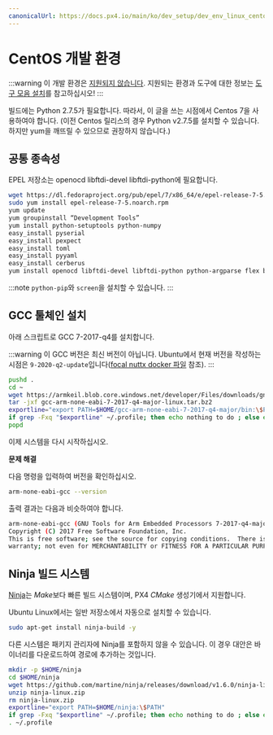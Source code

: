 ```yaml
---
canonicalUrl: https://docs.px4.io/main/ko/dev_setup/dev_env_linux_centos
---
```


# CentOS 개발 환경

:::warning
이 개발 환경은 [지원되지 않습니다](../advanced/dev_env_unsupported.md). 지원되는 환경과 도구에 대한 정보는 [도구 모음 설치](../dev_setup/dev_env.md)를 참고하십시오!
:::

빌드에는 Python 2.7.5가 필요합니다. 따라서, 이 글을 쓰는 시점에서 Centos 7을 사용하여야 합니다. (이전 Centos 릴리스의 경우 Python v2.7.5를 설치할 수 있습니다. 하지만 yum을 깨뜨릴 수 있으므로 권장하지 않습니다.)

## 공통 종속성

EPEL 저장소는 openocd libftdi-devel libftdi-python에 필요합니다.

```sh
wget https://dl.fedoraproject.org/pub/epel/7/x86_64/e/epel-release-7-5.noarch.rpm
sudo yum install epel-release-7-5.noarch.rpm
yum update
yum groupinstall “Development Tools”
yum install python-setuptools python-numpy
easy_install pyserial
easy_install pexpect
easy_install toml
easy_install pyyaml
easy_install cerberus
yum install openocd libftdi-devel libftdi-python python-argparse flex bison-devel ncurses-devel ncurses-libs autoconf texinfo libtool zlib-devel cmake vim-common
```

:::note
`python-pip`와 `screen`을 설치할 수 있습니다.
:::

## GCC 툴체인 설치
<!-- GCC toolchain documentation used for all Linux platforms to build NuttX -->

아래 스크립트로 GCC 7-2017-q4를 설치합니다.

:::warning
이 GCC 버전은 최신 버전이 아닙니다. Ubuntu에서 현재 버전을 작성하는 시점은 `9-2020-q2-update`입니다([focal nuttx docker 파일](https://github.com/PX4/PX4-containers/blob/master/docker/Dockerfile_nuttx-focal#L28) 참조).
:::

```sh
pushd .
cd ~
wget https://armkeil.blob.core.windows.net/developer/Files/downloads/gnu-rm/7-2017q4/gcc-arm-none-eabi-7-2017-q4-major-linux.tar.bz2
tar -jxf gcc-arm-none-eabi-7-2017-q4-major-linux.tar.bz2
exportline="export PATH=$HOME/gcc-arm-none-eabi-7-2017-q4-major/bin:\$PATH"
if grep -Fxq "$exportline" ~/.profile; then echo nothing to do ; else echo $exportline >> ~/.profile; fi
popd
```

이제 시스템을 다시 시작하십시오.


**문제 해결**

다음 명령을 입력하여 버전을 확인하십시오.

```sh
arm-none-eabi-gcc --version
```

출력 결과는 다음과 비슷하여야 합니다.

```sh
arm-none-eabi-gcc (GNU Tools for Arm Embedded Processors 7-2017-q4-major) 7.2.1 20170904 (release) [ARM/embedded-7-branch revision 255204]
Copyright (C) 2017 Free Software Foundation, Inc.
This is free software; see the source for copying conditions.  There is NO
warranty; not even for MERCHANTABILITY or FITNESS FOR A PARTICULAR PURPOSE.
```

<!-- import docs ninja build system -->
## Ninja 빌드 시스템

[Ninja](https://ninja-build.org/)는 *Make*보다 빠른 빌드 시스템이며, PX4 *CMake* 생성기에서 지원합니다.

Ubuntu Linux에서는 일반 저장소에서 자동으로 설치할 수 있습니다.

```sh
sudo apt-get install ninja-build -y
```

다른 시스템은 패키지 관리자에 Ninja를 포함하지 않을 수 있습니다. 이 경우 대안은 바이너리를 다운로드하여 경로에 추가하는 것입니다.

```sh
mkdir -p $HOME/ninja
cd $HOME/ninja
wget https://github.com/martine/ninja/releases/download/v1.6.0/ninja-linux.zip
unzip ninja-linux.zip
rm ninja-linux.zip
exportline="export PATH=$HOME/ninja:\$PATH"
if grep -Fxq "$exportline" ~/.profile; then echo nothing to do ; else echo $exportline >> ~/.profile; fi
. ~/.profile
```

